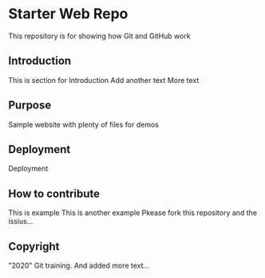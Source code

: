 # Starter Web Repo

This repository is for showing how Git and GitHub work

## Introduction

This is section for Introduction
Add another text
More text

## Purpose

Sample website with plenty of files for demos

## Deployment
Deployment

## How to contribute

This is example
This is another example
Pkease fork this repository and the issius...

## Copyright

 "2020" Git training. And added more text...